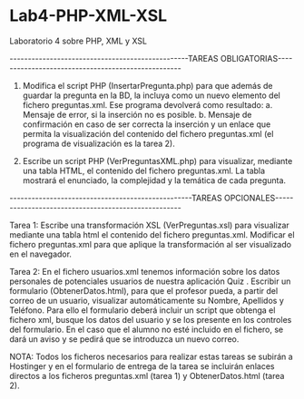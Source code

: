 # Lab4-PHP-XML-XSL
Laboratorio 4 sobre PHP, XML y XSL

-------------------------------------------------TAREAS OBLIGATORIAS---------------------------------------------------

1. Modifica el script PHP (InsertarPregunta.php) para que además de guardar la pregunta
en la BD, la incluya como un nuevo elemento <assessmentItem> del fichero preguntas.xml.
Ese programa devolverá como resultado:
  a. Mensaje de error, si la inserción no es posible.
  b. Mensaje de confirmación en caso de ser correcta la inserción y un enlace que permita
  la visualización del contenido del fichero preguntas.xml (el programa de visualización
  es la tarea 2).

2. Escribe un script PHP (VerPreguntasXML.php) para visualizar, mediante una tabla HTML,
el contenido del fichero preguntas.xml. La tabla mostrará el enunciado, la complejidad y
la temática de cada pregunta.


--------------------------------------------------TAREAS OPCIONALES----------------------------------------------------

Tarea 1: Escribe una transformación XSL (VerPreguntas.xsl) para visualizar mediante una tabla
html el contenido del fichero preguntas.xml. Modificar el fichero preguntas.xml para que
aplique la transformación al ser visualizado en el navegador.

Tarea 2: En el fichero usuarios.xml tenemos información sobre los datos personales de
potenciales usuarios de nuestra aplicación Quiz . Escribir un formulario (ObtenerDatos.html),
para que el profesor pueda, a partir del correo de un usuario, visualizar automáticamente su
Nombre, Apellidos y Teléfono. Para ello el formulario deberá incluir un script que obtenga el
fichero xml, busque los datos del usuario y se los presente en los controles del formulario.
En el caso que el alumno no esté incluido en el fichero, se dará un aviso y se pedirá que se
introduzca un nuevo correo.

NOTA: Todos los ficheros necesarios para realizar estas tareas se subirán a Hostinger y en el
formulario de entrega de la tarea se incluirán enlaces directos a los ficheros preguntas.xml
(tarea 1) y ObtenerDatos.html (tarea 2).
